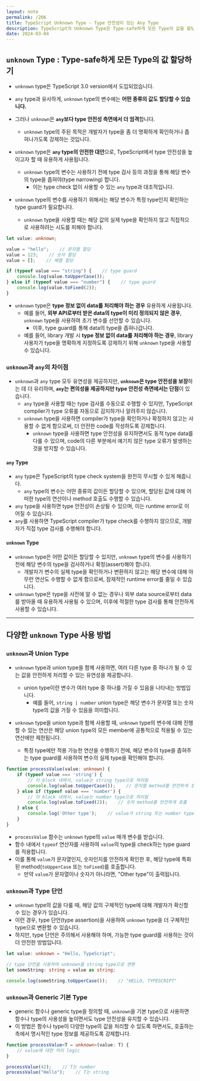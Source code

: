 ```yaml
---
layout: note
permalink: /206
title: TypeScript Unknown Type - Type 안전성이 있는 Any Type
description: TypeScript의 Unknown Type은 Type-safe하게 모든 Type의 값을 할당할 수 있으며, 사용하기 전에 Type을 확인해야 하는 Type입니다.
date: 2024-03-04
---
```



## `unknown` Type : Type-safe하게 모든 Type의 값 할당하기

- `unknown` type은 TypeScript 3.0 version에서 도입되었습니다.
- `any` type과 유사하게, `unknown` type의 변수에는 **어떤 종류의 값도 할당할 수 있습니다.**

- 그러나 `unknown`은 **`any`보다 type 안전성 측면에서 더 엄격**합니다.
    - `unknown` type의 주된 목적은 개발자가 type을 좀 더 명확하게 확인하거나 좁혀나가도록 강제하는 것입니다.

- `unknown` type은 **`any` type의 안전한 대안**으로, TypeScript에서 type 안전성을 높이고자 할 때 유용하게 사용됩니다.
    - `unknown` type의 변수는 사용하기 전에 type 검사 등의 과정을 통해 해당 변수의 type을 좁혀야(type narrowing) 합니다.
        - 이는 type check 없이 사용할 수 있는 `any` type과 대조적입니다.

- `unknown` type의 변수를 사용하기 위해서는 해당 변수가 특정 type인지 확인하는 type guard가 필요합니다.
    - `unknown` type을 사용할 때는 해당 값의 실제 type을 확인하지 않고 직접적으로 사용하려는 시도를 피해야 합니다.

```typescript
let value: unknown;

value = "hello";    // 문자열 할당
value = 123;    // 숫자 할당
value = [];    // 배열 할당

if (typeof value === "string") {    // type guard
    console.log(value.toUpperCase());
} else if (typeof value === "number") {    // type guard
    console.log(value.toFixed(2));
}
```

- `unknown` type은 **type 정보 없이 data를 처리해야 하는 경우** 유용하게 사용됩니다.
    - 예를 들어, **외부 API로부터 받은 data의 type이 미리 정의되지 않은 경우**, `unknown` type을 사용하여 초기 변수를 선언할 수 있습니다.
        - 이후, type guard를 통해 data의 type을 좁혀나갑니다.
    - 예를 들어, library 개발 시 **type 정보 없이 data를 처리해야 하는 경우**, library 사용자가 type을 명확하게 지정하도록 강제하기 위해 `unknown` type을 사용할 수 있습니다.


### `unknown`과 `any`의 차이점

- `unknown`과 `any` type 모두 유연성을 제공하지만, **`unknown`은 type 안전성을 보장**하는 데 더 유리하며, **`any`는 편의성을 제공하지만 type 안전성 측면에서는 단점**이 있습니다.
    - `any` type을 사용할 때는 type 검사를 수동으로 수행할 수 있지만, TypeScript compiler가 type 오류를 자동으로 감지하거나 알려주지 않습니다.
    - `unknown` type을 사용하면 compiler가 type을 확인하거나 확정하지 않고는 사용할 수 없게 함으로써, 더 안전한 code를 작성하도록 강제합니다.
        - `unknown` type을 사용하면 type 안전성을 유지하면서도 동적 type data를 다룰 수 있으며, code의 다른 부분에서 예기치 않은 type 오류가 발생하는 것을 방지할 수 있습니다.

#### `any` Type

- `any` type은 TypeScript의 type check system을 완전히 무시할 수 있게 해줍니다.
    - `any` type의 변수는 어떤 종류의 값이든 할당할 수 있으며, 할당된 값에 대해 어떠한 type의 연산이나 method 호출도 수행할 수 있습니다.
- `any` type을 사용하면 type 안전성이 손상될 수 있으며, 이는 runtime error로 이어질 수 있습니다.
- `any`를 사용하면 TypeScript compiler가 type check를 수행하지 않으므로, 개발자가 직접 type 검사를 수행해야 합니다.

#### `unknown` Type

- `unknown` type은 어떤 값이든 할당할 수 있지만, `unknown` type의 변수를 사용하기 전에 해당 변수의 type을 검사하거나 확정(assert)해야 합니다.
    - 개발자가 변수의 실제 type을 확인하거나 변환하지 않고는 해당 변수에 대해 아무런 연산도 수행할 수 없게 함으로써, 잠재적인 runtime error를 줄일 수 있습니다.
- `unknown` type은 type을 사전에 알 수 없는 경우나 외부 data source로부터 data를 받아올 때 유용하게 사용될 수 있으며, 이후에 적절한 type 검사를 통해 안전하게 사용할 수 있습니다.


---


## 다양한 `unknown` Type 사용 방법


### `unknown`과 Union Type

- `unknown` type과 union type을 함께 사용하면, 여러 다른 type 중 하나가 될 수 있는 값을 안전하게 처리할 수 있는 유연성을 제공합니다.
    - union type이란 변수가 여러 type 중 하나를 가질 수 있음을 나타내는 방법입니다.
        - 예를 들어, `string | number` union type은 해당 변수가 문자열 또는 숫자 type의 값을 가질 수 있음을 의미합니다.

- `unknown` type을 union type과 함께 사용할 때, `unknown` type의 변수에 대해 진행할 수 있는 연산은 해당 union type의 모든 member에 공통적으로 적용될 수 있는 연산에만 제한됩니다.
    - 특정 type에만 적용 가능한 연산을 수행하기 전에, 해당 변수의 type을 좁혀주는 type guard를 사용하여 변수의 실제 type을 확인해야 합니다.

```typescript
function processValue(value: unknown) {
    if (typeof value === 'string') {
        // 이 block 내에서, value는 string type으로 처리됨
        console.log(value.toUpperCase());    // 문자열 method를 안전하게 호출
    } else if (typeof value === 'number') {
        // 이 block 내에서, value는 number type으로 처리됨
        console.log(value.toFixed(2));    // 숫자 method를 안전하게 호출
    } else {
        console.log('Other type');    // value가 string 또는 number type이 아닌 경우
    }
}
```

- `processValue` 함수는 `unknown` type의 `value` 매개 변수를 받습니다.
- 함수 내에서 `typeof` 연산자를 사용하여 `value`의 type을 check하는 type guard를 적용합니다.
- 이를 통해 `value`가 문자열인지, 숫자인지를 안전하게 확인한 후, 해당 type에 특화된 method(`toUpperCase` 또는 `toFixed`)를 호출합니다.
    - 만약 `value`가 문자열이나 숫자가 아니라면, "Other type"이 출력됩니다.


### `unknown`과 Type 단언

- `unknown` type의 값을 다룰 때, 해당 값의 구체적인 type에 대해 개발자가 확신할 수 있는 경우가 있습니다.
- 이런 경우, type 단언(type assertion)을 사용하여 `unknown` type을 더 구체적인 type으로 변환할 수 있습니다.
- 하지만, type 단언은 주의해서 사용해야 하며, 가능한 type guard를 사용하는 것이 더 안전한 방법입니다.

```typescript
let value: unknown = "Hello, TypeScript";

// type 단언을 사용하여 unknown을 string type으로 변환
let someString: string = value as string;

console.log(someString.toUpperCase());    // "HELLO, TYPESCRIPT"
```


### `unknown`과 Generic 기본 Type

- generic 함수나 generic type을 정의할 때, `unknown`을 기본 type으로 사용하면 함수나 type의 사용성을 높이면서도 type 안전성을 유지할 수 있습니다.
- 이 방법은 함수나 type이 다양한 type의 값을 처리할 수 있도록 하면서도, 호출하는 측에서 명시적인 type 정보를 제공하도록 강제합니다.

```typescript
function processValue<T = unknown>(value: T) {
    // value에 대한 처리 logic
}

processValue(42);    // T는 number
processValue("Hello");    // T는 string
```
